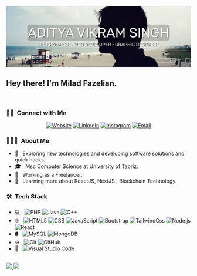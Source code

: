 <img src="https://raw.githubusercontent.com/AVS1508/AVS1508/master/assets/Aditya%20Vikram%20Singh%20Banner.png">

<h2> Hey there! I'm Milad Fazelian.</h2>
</br>
<h3> 🤝🏻 &nbsp;Connect with Me </h3>

<p align="center">
<a href="https://www.devmilad.ir/"><img alt="Website" src="https://img.shields.io/badge/Website-www.devmilad.ir-blue?style=flat-square&logo=google-chrome"></a>
<a href="https://www.linkedin.com/in/milad-fazelian/"><img alt="LinkedIn" src="https://img.shields.io/badge/LinkedIn-Aditya%20Vikram%20Singh-blue?style=flat-square&logo=linkedin"></a>
<a href="https://www.instagram.com/devmilad/"><img alt="Instagram" src="https://img.shields.io/badge/Instagram-adityavs__-blue?style=flat-square&logo=instagram"></a>
<a href="mailto:fazelianmilad3@gmail.com"><img alt="Email" src="https://img.shields.io/badge/Email-avsingh@umass.edu-blue?style=flat-square&logo=gmail"></a>
</p>


<h3> 👨🏻‍💻 &nbsp;About Me </h3>

- 🤔 &nbsp; Exploring new technologies and developing software solutions and quick hacks.
- 🎓 &nbsp; Msc Computer Science  at University of Tabriz.
- 💼 &nbsp; Working as a Freelancer.
- 🌱 &nbsp; Learning more about ReactJS, NextJS , Blockchain Technology.

<h3> 🛠 &nbsp;Tech Stack</h3>

- 💻 &nbsp;
  ![PHP](https://img.shields.io/badge/php-indigo)
  ![Java](https://img.shields.io/badge/-Java-333333?style=flat&logo=Java&logoColor=007396)
  ![C++](https://img.shields.io/badge/-C++-333333?style=flat&logo=C%2B%2B&logoColor=00599C)
- 🌐 &nbsp;
  ![HTML5](https://img.shields.io/badge/-HTML5-333333?style=flat&logo=HTML5)
  ![CSS](https://img.shields.io/badge/-CSS-333333?style=flat&logo=CSS3&logoColor=1572B6)
  ![JavaScript](https://img.shields.io/badge/-JavaScript-333333?style=flat&logo=javascript)
  ![Bootstrap](https://img.shields.io/badge/-Bootstrap-333333?style=flat&logo=bootstrap&logoColor=563D7C)
  ![TailwindCss](https://img.shields.io/badge/tailwind-skyblue)
  ![Node.js](https://img.shields.io/badge/-Node.js-333333?style=flat&logo=node.js)
  ![React](https://img.shields.io/badge/-React-333333?style=flat&logo=react)
- 🛢 &nbsp;
  ![MySQL](https://img.shields.io/badge/-MySQL-333333?style=flat&logo=mysql)
  ![MongoDB](https://img.shields.io/badge/-MongoDB-333333?style=flat&logo=mongodb)
- ⚙️ &nbsp;
  ![Git](https://img.shields.io/badge/-Git-333333?style=flat&logo=git)
  ![GitHub](https://img.shields.io/badge/-GitHub-333333?style=flat&logo=github)
- 🔧 &nbsp;
  ![Visual Studio Code](https://img.shields.io/badge/-Visual%20Studio%20Code-333333?style=flat&logo=visual-studio-code&logoColor=007ACC)


<br/>

<a href="https://github.com/devmilad">
  <img height="180em" src="https://github-readme-stats.vercel.app/api?username=devmilad&theme=buefy&show_icons=true" />
  <img height="180em" src="https://github-readme-stats.vercel.app/api/top-langs/?username=devmilad&theme=buefy&layout=compact" />
</a>

